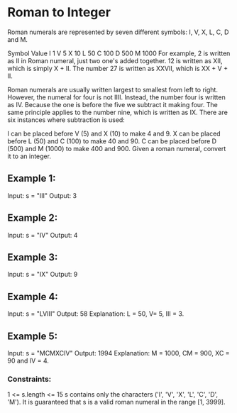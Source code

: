 # Roman to Integer

Roman numerals are represented by seven different symbols: I, V, X, L, C, D and M.

Symbol Value
I 1
V 5
X 10
L 50
C 100
D 500
M 1000
For example, 2 is written as II in Roman numeral, just two one's added together. 12 is written as XII, which is simply X + II. The number 27 is written as XXVII, which is XX + V + II.

Roman numerals are usually written largest to smallest from left to right. However, the numeral for four is not IIII. Instead, the number four is written as IV. Because the one is before the five we subtract it making four. The same principle applies to the number nine, which is written as IX. There are six instances where subtraction is used:

I can be placed before V (5) and X (10) to make 4 and 9.
X can be placed before L (50) and C (100) to make 40 and 90.
C can be placed before D (500) and M (1000) to make 400 and 900.
Given a roman numeral, convert it to an integer.

## Example 1:

Input: s = "III"
Output: 3

## Example 2:

Input: s = "IV"
Output: 4

## Example 3:

Input: s = "IX"
Output: 9

## Example 4:

Input: s = "LVIII"
Output: 58
Explanation: L = 50, V= 5, III = 3.

## Example 5:

Input: s = "MCMXCIV"
Output: 1994
Explanation: M = 1000, CM = 900, XC = 90 and IV = 4.

### Constraints:

1 <= s.length <= 15
s contains only the characters ('I', 'V', 'X', 'L', 'C', 'D', 'M').
It is guaranteed that s is a valid roman numeral in the range [1, 3999].
